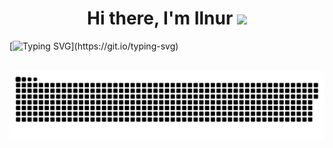 <h1 align="center">Hi there, I'm Ilnur</a> 
<img src="https://github.com/blackcater/blackcater/raw/main/images/Hi.gif" height="32"/></h1>

[![Typing SVG](https://readme-typing-svg.herokuapp.com?color=%2336BCF7&lines=In+DevOps+And+DevSecOps+We+Trust!)](https://git.io/typing-svg)

<br clear="both">
<img src="https://raw.githubusercontent.com/runalsh/runalsh/output/snake.svg" alt="Snake animation" />
